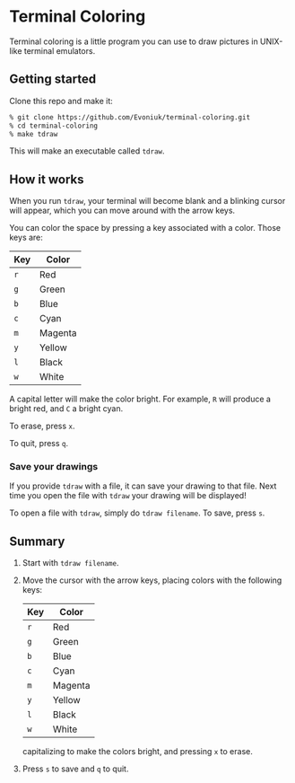 # Terminal Coloring

Terminal coloring is a little program you can use to draw pictures in UNIX-like terminal emulators.

## Getting started

Clone this repo and make it:

```zsh
% git clone https://github.com/Evoniuk/terminal-coloring.git
% cd terminal-coloring
% make tdraw
```

This will make an executable called `tdraw`.

## How it works

When you run `tdraw`, your terminal will become blank and a blinking cursor will appear, which you can move around with the arrow keys.

You can color the space by pressing a key associated with a color. Those keys are:

| Key   | Color   |
| ----- | ------- |
| `r`   | Red     |
| `g`   | Green   |
| `b`   | Blue    |
| `c`   | Cyan    |
| `m`   | Magenta |
| `y`   | Yellow  |
| `l`   | Black   |
| `w`   | White   |

A capital letter will make the color bright. For example, `R` will produce a bright red, and `C` a bright cyan.

To erase, press `x`.

To quit, press `q`.

### Save your drawings

If you provide `tdraw` with a file, it can save your drawing to that file. Next time you open the file with `tdraw` your drawing will be displayed!

To open a file with `tdraw`, simply do `tdraw filename`. To save, press `s`.

## Summary

1. Start with `tdraw filename`.
2. Move the cursor with the arrow keys, placing colors with the following keys:

    | Key   | Color   |
    | ----- | ------- |
    | `r`   | Red     |
    | `g`   | Green   |
    | `b`   | Blue    |
    | `c`   | Cyan    |
    | `m`   | Magenta |
    | `y`   | Yellow  |
    | `l`   | Black   |
    | `w`   | White   |

    capitalizing to make the colors bright, and pressing `x` to erase.
3. Press `s` to save and `q` to quit.
